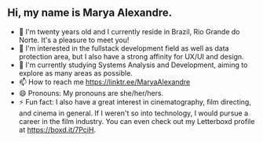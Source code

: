 ## Hi, my name is Marya Alexandre.
- 👋  I'm twenty years old and I currently reside in Brazil, Rio Grande do Norte. It's a pleasure to meet you!
- 👀 I'm interested in the fullstack development field as well as data protection area, but I also have a strong affinity for UX/UI and design.
- 🌱 I'm currently studying Systems Analysis and Development, aiming to explore as many areas as possible.
- 📫 How to reach me https://linktr.ee/MaryaAlexandre
- 😄 Pronouns: My pronouns are she/her/hers.
- ⚡ Fun fact: I also have a great interest in cinematography, film directing, and cinema in general. If I weren't so into technology, I would pursue a career in the film industry. You can even check out my Letterboxd profile at https://boxd.it/7PciH.

<!---
MaryaAlexandre/MaryaAlexandre is a ✨ special ✨ repository because its `README.md` (this file) appears on your GitHub profile.
You can click the Preview link to take a look at your changes.
--->
